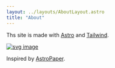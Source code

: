 ```yaml
---
layout: ../layouts/AboutLayout.astro
title: "About"
---
```


Ths site is made with [Astro](https://astro.build/) and [Tailwind](https://tailwindcss.com/).

[![svg image](assets/astro.svg)](https://astro.build/)

Inspired by [AstroPaper](https://github.com/satnaing/astro-paper).
